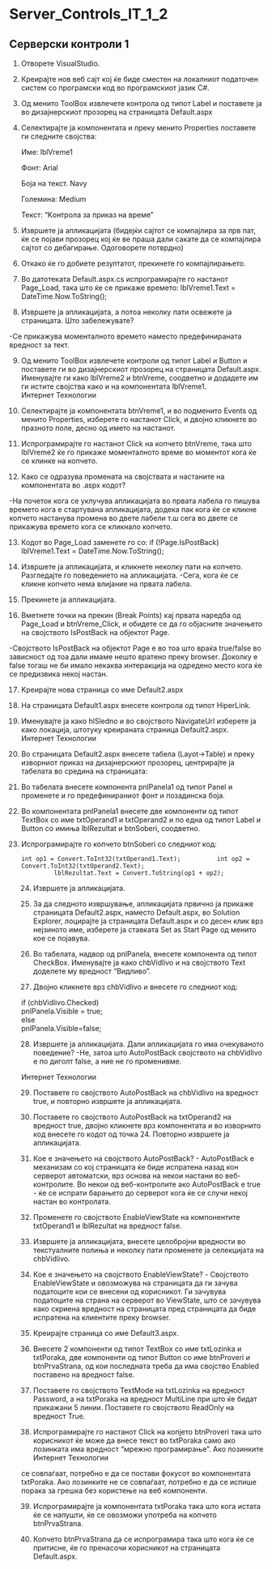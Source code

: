 # Server_Controls_IT_1_2

## Серверски контроли 1
1. Отворете VisualStudio.    

2. Креирајте нов веб сајт кој ќе биде сместен на локалниот податочен систем со програмски код во програмскиот јазик C#.    

3. Од менито ToolBox извлечете контрола од типот Label и  поставете ја во дизајнерскиот прозорец на страницата Default.aspx    

4. Селектирајте ја компонентата и преку менито Properties поставете ги следните својства:      

    Име: lblVreme1  

    Фонт: Arial  
    
    Боја на текст. Navy   
    
    Големина: Medium  
    
    Текст: “Kонтрола за приказ на време”  
  
5. Извршете ја апликацијата (бидејќи сајтот се компајлира за прв пат, ќе се појави прозорец кој ќе ве праша дали сакате да се компајлира сајтот со дебагирање. Одоговорете потврдно)    

6. Откако ќе го добиете резултатот, прекинете го компајлирањето.    

7. Во датотеката Default.aspx.cs испрограмирајте го настанот Page_Load, така што ќе се прикаже времето:   lblVreme1.Text = DateTime.Now.ToString();  
  
8. Извршете ја апликацијата, а потоа неколку пати освежете ја страницата. Што забележувате? 
 
-Се прикажува моменталното времето наместо предефинираната вредност за тект. 
 
9. Од менито ToolBox извлечете контроли од типот Label и Button и  поставете ги во дизајнерскиот прозорец на страницата Default.aspx. Именувајте ги како lblVreme2 и btnVreme, соодветно и додадете им ги истите својства како и на компонентата lblVreme1.  
Интернет Технологии  
  
    
10. Селектирајте ја компонентата btnVreme1, и во подменито Events од менито Properties, изберете го настанот Click, и двојно кликнете во празното поле, десно од името на настанот.    

11. Испрограмирајте го настанот Click на копчето btnVreme, така што lblVreme2 ќе го прикаже моменталното време во моментот кога ќе се клинке на копчето.    

12. Како се одразува промената на својствата и настаните на компонентата во .aspx кодот?  
 
-На почеток кога се уклучува апликацијата во првата лабела го пишува времето кога е стартувана апликацијата, додека пак кога ќе се кликне копчето настанува промена во двете лабели т.ш сега во двете се прикажува времето кога се кликнало копчето.  
  
13. Кодот во  Page_Load заменете го со:   if (!Page.IsPostBack)  
                lblVreme1.Text = DateTime.Now.ToString();   
  
14. Извршете ја апликацијата, и кликнете неколку пати на копчето. Разгледајте го поведението на апликацијата.   -Сега, кога ќе се кликне копчето нема влијание на првата лабела.   

15. Прекинете ја апликацијата.    

16. Вметнете точки на прекин (Break Points) кај првата наредба од Page_Load и btnVreme_Click, и обидете се да го објасните значењето на својството IsPostBack на објектот Page.  
 
-Својството IsPostBack на објектот Page е во тоа што враќа true/false во зависност од тоа дали имаме нешто вратено преку browser. Доколку е false тогаш не би имало некаква интеракција на одредено место кога ќе се предизвика некој настан. 
  
17. Kреирајте нова страница со име Default2.aspx    

18. На страницата Default1.aspx внесете контрола од типот HiperLink.    

19. Именувајте ја како hlSledno и во својството NavigateUrl изберете ја како локација, штотуку креираната страница Default2.aspx.    
Интернет Технологии  
  
20. Во страницата Default2.aspx внесете табела (Layot->Table) и преку изворниот приказ на дизајнерскиот прозорец, центрирајте ја табелата во средина на страницата:  <table align=center>  
  
21. Во табелата внесете компонента pnlPanela1 од типот Panel и променете и го предефинираниот фонт и позадинска боја.    

22. Во компонентата pnlPanela1 внесете две компоненти од типот ТеxtBox со име txtOperand1 и txtOperand2 и по една од типот Label и Button со имиња lblRezultat и btnSoberi, соодветно.    

23. Испрограмирајте го копчето btnSoberi  со следниот код:   
``` 
int op1 = Convert.ToInt32(txtOperand1.Text);          int op2 = Convert.ToInt32(txtOperand2.Text);    
         lblRezultat.Text = Convert.ToString(op1 + op2);  
```  
24. Извршете ја апликацијата.    

25. За да следното извршување, апликацијата првично ја прикаже страницата Default2.aspx, наместо Default.aspx, во Solution Explorer, лоцирајте ја страницата Default.aspx и со десен клик врз нејзиното име, изберете ја ставката Set as Start Page од менито кое се појавува.    

26. Во табелата, надвор од pnlPanela, внесете компонента од типот CheckBox. Именувајте ја како chbVidlivo и на својството Text доделете му вредност “Видливо”.    

27. Двојно кликнете врз chbVidlivo и внесете го следниот код:    
 
if (chbVidlivo.Checked)  
               pnlPanela.Visible = true;  
        else      
                 pnlPanela.Visible=false;     

28. Извршете ја апликацијата. Дали апликацијата го има очекуваното поведение?  -Не, затоа што AutoPostBack својството на chbVidlivo е по диголт false, а ние не го променивме. 
 
Интернет Технологии  
  
29. Поставете го својството AutoPostBack на chbVidlivo на вредност true, и повторно извршете ја апликацијата.    

30. Поставете го својството AutoPostBack на txtOperand2 на вредност true, двојно кликнете врз компонентата и во изворнито код внесете го кодот од точка 24. Повторно извршете ја апликацијата.    

31. Кое е значењето на својството AutoPostBack?  - AutoPostBack е механизам со кој страницата ќе биде испратена назад кон серверот автоматски, врз основа на некои настани во веб-контролите. Во некои од веб-контролите ако AutoPostBack е true - ќе се испрати барањето до серверот кога ќе се случи некој настан во контролата. 
 
32. Променете го својството EnableViewState  на компонентите txtOperand1 и lblRezultat на вредност false.    

33. Извршете ја апликацијата, внесете целобројни вредности во текстуалните полиња и неколку пати променете ја селекцијата на chbVidlivo.    

34. Кое е значењето на својството EnableViewState?  - Својството EnableViewState и овозможува на страницата да ги зачува податоците кои се внесени од корисникот. Ги зачувува податоците на страна на серверот во ViewState, што се зачувува како скриена вредност на страницата пред страницата да биде испратена на клиентите преку browser.     

35. Креирајте страница со име Default3.aspx.    

36. Внесете 2 компоненти од типот TextBox со име txtLozinka и txtPoraka, две компоненти од типот Button со име btnProveri и btnPrvaStrana, од кои последната треба да има својство Enabled поставено на вредност false.    

37. Поставете го својството TextMode на txtLozinka на вредност Password, а на txtPoraka на вредност MultiLine при што ќе бидат прикажани 5 линии. Поставете го својството ReadOnly на вредност True.    

38. Испрограмирајте го настанот Click на копјето btnProveri така што корисникот ќе може да внесе текст во txtPoraka само ако лозинката има вредност “мрежно програмирање”. Ако лозинките 
Интернет Технологии  
  
  
се совпаѓаат, потребно е да се постави фокусот во компонентата txtPoraka. Ако лозинките не се совпаѓаат, потребно е да се испише порака за грешка без користење на веб компоненти.  
  
39. Испрограмирајте ја компонентата txtPoraka така што кога  истата ќе се напушти, ќе се овозможи употреба на копчето btnPrvaStrana.    

40. Копчето btnPrvaStrana да се испрограмира така што кога ќе се притисне, ќе го пренасочи корисникот на страницата Default.aspx.  
